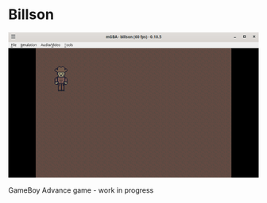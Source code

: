 # Billson

![Billson Test Screenshot](screenshots/main.png)

GameBoy Advance game - work in progress  